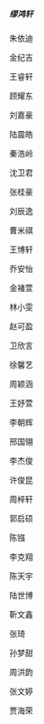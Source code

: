 ##### 缪鸿轩

朱依迪

金纪吉

王睿轩

顾耀东

刘嘉豪

陆震皓

秦浩岭

沈卫君

张桂豪

刘辰逸

曹米祺

王博轩

乔安怡

金褚萱

林小雯

赵可盈

卫欣言

徐馨艺

周颖涵

王妤萱

李朝辉

邢国翎

李杰俊

许俊昆

周梓轩

郭启硕

陈镪

李克翔

陈天宇

陆世博

靳文鑫

张琦

孙梦甜

周洪韵

张文婷

贾海荣
